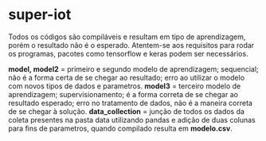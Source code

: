 # super-iot

Todos os códigos são compiláveis e resultam em tipo de aprendizagem, porém o resultado não é o esperado.
Atentem-se aos requisitos para rodar os programas, pacotes como tensorflow e keras podem ser necessários.

**model, model2** = primeiro e segundo modelo de aprendizagem; sequencial;
não é a forma certa de se chegar ao resultado; erro ao utilizar o modelo com novos tipos de dados e parametros.
**model3** = terceiro modelo de aprendizagem; supervisionamento; 
é a forma correta de se chegar ao resultado esperado; erro no tratamento de dados, não é a maneira correta de se chegar à solução.
**data_collection** = junção de todos os dados da coleta presentes na pasta data utilizando pandas e adição de duas colunas para fins de parametros, quando compilado resulta em **modelo.csv**.
